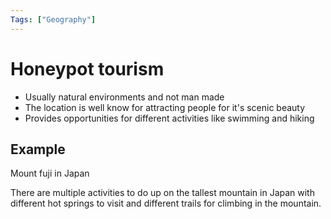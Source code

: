```yaml
---
Tags: ["Geography"]
---
```

# Honeypot tourism
- Usually natural environments and not man made
- The location is well know for attracting people for it's scenic beauty
- Provides opportunities for different activities like swimming and hiking

## Example
Mount fuji in Japan

There are multiple activities to do up on the tallest mountain in Japan with different hot springs to visit and different trails for climbing in the mountain. 